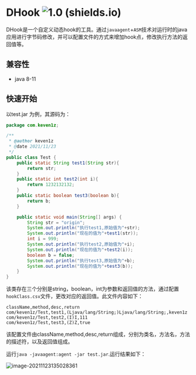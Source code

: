 # DHook ![1.0 (shields.io)](https://img.shields.io/badge/1.0-brightgreen.svg)
DHook是一个自定义动态hook的工具。通过`javaagent`+`ASM`技术对运行时的java应用进行字节码修改，并可以配置文件的方式来增加hook点，修改执行方法的返回值等。

## 兼容性
* java 8-11

## 快速开始
以test.jar 为例，其源码为：

```java
package com.keven1z;

/**
 * @author keven1z
 * @date 2021/11/23
 */
public class Test {
    public static String test1(String str){
        return str;
    }
    public static int test2(int i){
        return 1232132132;
    }
    public static boolean test3(boolean b){
        return b;
    }

    public static void main(String[] args) {
        String str = "origin";
        System.out.println("执行test1,原始值为"+str);
        System.out.println("现在的值为"+test1(str));
        int i = 999;
        System.out.println("执行test2,原始值为"+i);
        System.out.println("现在的值为"+test2(i));
        boolean b = false;
        System.out.println("执行test3,原始值为"+b);
        System.out.println("现在的值为"+test3(b));
    }
}

```
该类存在三个分别是string，boolean，int为参数和返回值的方法，通过配置`hookClass.csv`文件，更改对应的返回值。此文件内容如下：

```csv
className,method,desc,return
com/keven1z/Test,test1,(Ljava/lang/String;)Ljava/lang/String;,keven1z
com/keven1z/Test,test2,(I)I,111
com/keven1z/Test,test3,(Z)Z,true
```

该配置文件由className,method,desc,return组成，分别为类名，方法名，方法的描述符，以及返回值组成。

运行`java -javaagent:agent -jar test.jar`.运行结果如下：

![image-20211123135028361](https://typora-1253484559.cos.ap-shanghai.myqcloud.com/img/image-20211123135028361.png)
